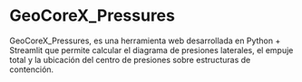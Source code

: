 # GeoCoreX_Pressures
GeoCoreX_Pressures, es una herramienta web desarrollada en Python + Streamlit que permite calcular el diagrama de presiones laterales, el empuje total y la ubicación del centro de presiones sobre estructuras de contención.
